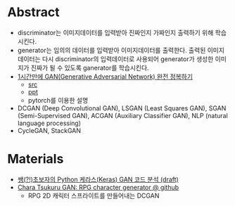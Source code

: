 # Abstract


- discriminator는 이미지데이터를 입력받아 진짜인지 가짜인지 출력하기
  위해 학습시킨다.
- generator는 임의의 데이터를 입력받아 이미지데이터를 출력한다. 출력된
  이미지데이터는 다시 discriminator의 입력데이터로 사용되어
  generator가 생성한 이미지가 진짜가 될 수 있도록 ganerator를
  학습시킨다.
- [1시간만에 GAN(Generative Adversarial Network) 완전 정복하기](http://tv.naver.com/v/1947034)
  - [src](https://github.com/yunjey/pytorch-tutorial/tree/master/tutorials/03-advanced/deep_convolutional_gan)
  - [ppt](https://www.slideshare.net/NaverEngineering/1-gangenerative-adversarial-network)
  - pytorch를 이용한 설명
- DCGAN (Deep Convolutional GAN), LSGAN (Least Squares GAN), SGAN
  (Semi-Supervised GAN), ACGAN (Auxiliary Classifier GAN), NLP
  (natural language processing)
- CycleGAN, StackGAN

# Materials

* [쌩(?!)초보자의 Python 케라스(Keras) GAN 코드 분석 (draft)](http://leestation.tistory.com/776)
* [Chara Tsukuru GAN: RPG character generator @ github ](https://github.com/almchung/chara-tsukuru-gan)
  * RPG 2D 캐릭터 스프라이트를 만들어내는 DCGAN